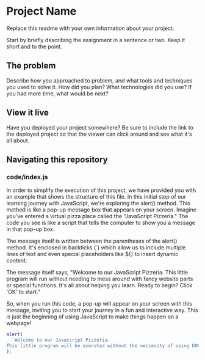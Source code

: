 # Project Name

Replace this readme with your own information about your project.

Start by briefly describing the assignment in a sentence or two. Keep it short and to the point.

## The problem

Describe how you approached to problem, and what tools and techniques you used to solve it. How did you plan? What technologies did you use? If you had more time, what would be next?

## View it live

Have you deployed your project somewhere? Be sure to include the link to the deployed project so that the viewer can click around and see what it's all about.

## Navigating this repository

### code/index.js

In order to simplify the execution of this project, we have provided you with an example that shows the structure of this file. In this initial step of our learning journey with JavaScript, we're exploring the alert() method. This method is like a pop-up message box that appears on your screen. Imagine you've entered a virtual pizza place called the "JavaScript Pizzeria." The code you see is like a script that tells the computer to show you a message in that pop-up box.

The message itself is written between the parentheses of the alert() method. It's enclosed in backticks (`) which allow us to include multiple lines of text and even special placeholders like ${} to insert dynamic content.

The message itself says, "Welcome to our JavaScript Pizzeria. This little program will run without needing to mess around with fancy website parts or special functions. It's all about helping you learn. Ready to begin? Click 'OK' to start."

So, when you run this code, a pop-up will appear on your screen with this message, inviting you to start your journey in a fun and interactive way. This is just the beginning of using JavaScript to make things happen on a webpage!

```js
alert(
  `Welcome to our Javascript Pizzeria. 
This little program will be executed without the neccesity of using DOM Elements or functions in order to enhance your knowledge, Readt to Start? - Click 'OK' to begin.`
);
```
